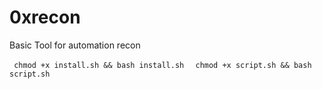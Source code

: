 # 0xrecon
Basic Tool for automation recon

<code> chmod +x install.sh && bash install.sh </code>
<b></b>
<code> chmod +x script.sh && bash script.sh </code>
